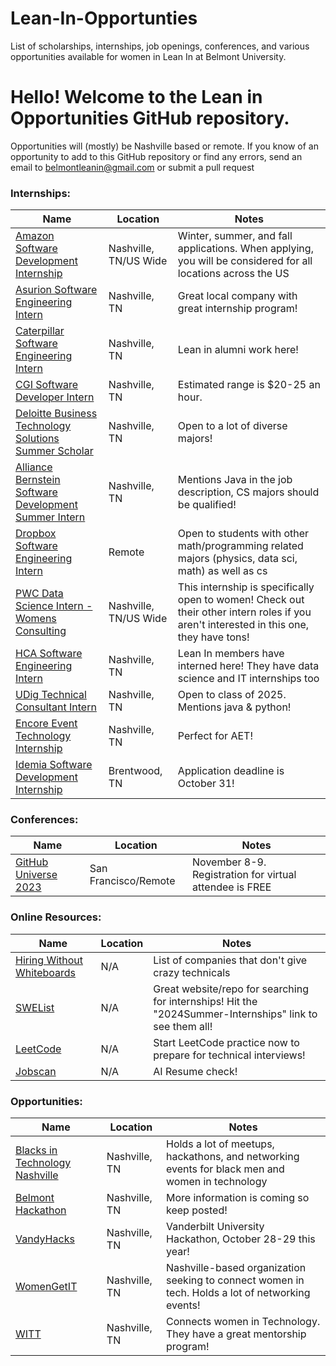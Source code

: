 # Lean-In-Opportunties


List of scholarships, internships, job openings, conferences, and various opportunities available for women in Lean In at Belmont University.


 # Hello! Welcome to the Lean in Opportunities GitHub repository.

Opportunities will (mostly) be Nashville based or remote.
If you know of an opportunity to add to this GitHub repository or find any errors, send an email to belmontleanin@gmail.com or submit a pull request


### Internships:
|     Name      |   Location    |    Notes      |
| ------------- | ------------- | ------------- |
| [Amazon Software Development Internship](https://www.amazon.jobs/en/jobs/2408098/software-development-engineer-internship-2024-us)  | Nashville, TN/US Wide  | Winter, summer, and fall applications. When applying, you will be considered for all locations across the US   |
| [Asurion Software Engineering Intern](https://careers.asurion.com/meet-our-teams/students-and-internships/)  | Nashville, TN | Great local company with great internship program!    |
| [Caterpillar Software Engineering Intern](https://careers.caterpillar.com/en/jobs/job/r0000218577-2024-summer-corporate-intern-information-technology/)  | Nashville, TN | Lean in alumni work here!   |
| [CGI Software Developer Intern](https://uat.ent.cgi.com/en/careers) | Nashville, TN | Estimated range is $20-25 an hour.   |
| [Deloitte Business Technology Solutions Summer Scholar](https://apply.deloitte.com/careers/JobDetail/Deloitte-Consulting-Business-Technology-Solutions-Summer-Scholar/144040)  | Nashville, TN | Open to a lot of diverse majors!   |
| [Alliance Bernstein Software Development Summer Intern](https://abglobal.wd1.myworkdayjobs.com/en-US/abcampuscareers/job/Software-Development-Summer-Intern_R0010567)  | Nashville, TN | Mentions Java in the job description, CS majors should be qualified!   |
| [Dropbox Software Engineering Intern](https://jobs.dropbox.com/listing/5265677)  | Remote | Open to students with other math/programming related majors (physics, data sci, math) as well as cs   |
| [PWC Data Science Intern - Womens Consulting](https://jobs.us.pwc.com/job/birmingham/products-and-tech-data-science-intern-summer-2025-women-s-consulting-experience/932/54096575168)  | Nashville, TN/US Wide | This internship is specifically open to women! Check out their other intern roles if you aren't interested in this one, they have tons!   |
| [HCA Software Engineering Intern](https://careers.hcahealthcare.com/jobs/13359530-software-engineering-intern)  | Nashville, TN | Lean In members have interned here! They have data science and IT internships too   |
| [UDig Technical Consultant Intern](https://www.udig.com/careers/job-listing/?gh_jid=5675350003)  | Nashville, TN | Open to class of 2025. Mentions java & python!   |
| [Encore Event Technology Internship](https://jobs.encoreglobal.com/en/job/nashville/event-technology-internship-nashville-tn/12098/51528113344)  | Nashville, TN | Perfect for AET!   |
| [Idemia Software Development Internship](https://uscareers-idemia.icims.com/jobs/6530/software-development-internship---summer-2024/job?mobile=false&width=1140&height=500&bga=true&needsRedirect=false&jan1offset=-360&jun1offset=-300)  | Brentwood, TN | Application deadline is October 31!   |


### Conferences:
|     Name      |   Location    |     Notes     |
| ------------- | ------------- | ------------- |
| [GitHub Universe 2023](https://githubuniverse.com/) | San Francisco/Remote  |  November 8-9. Registration for virtual attendee is FREE |


### Online Resources:
|     Name      |   Location    |     Notes     |
| ------------- | ------------- | ------------- |
| [Hiring Without Whiteboards](https://github.com/poteto/hiring-without-whiteboards)  | N/A  | List of companies that don't give crazy technicals  |
| [SWEList](https://swelist.com/)  | N/A  | Great website/repo for searching for internships! Hit the "2024Summer-Internships" link to see them all!  |
| [LeetCode](https://leetcode.com/)  | N/A  | Start LeetCode practice now to prepare for technical interviews!  |
| [Jobscan](https://www.jobscan.co/)  | N/A  | AI Resume check!  |

### Opportunities:
|     Name      |   Location    |     Notes     |
| ------------- | ------------- | ------------- |
| [Blacks in Technology Nashville](https://www.meetup.com/blacks-in-technology-nashville/)  | Nashville, TN | Holds a lot of meetups, hackathons, and networking events for black men and women in technology |
| [Belmont Hackathon](https://www.instagram.com/belmontdataexp/)  | Nashville, TN | More information is coming so keep posted!  |
| [VandyHacks](https://vandyhacks.org/)  | Nashville, TN | Vanderbilt University Hackathon, October 28-29 this year!  |
| [WomenGetIT](http://womengetit.net/)  | Nashville, TN | Nashville-based organization seeking to connect women in tech. Holds a lot of networking events!  |
| [WITT](https://www.wittn.org/)  | Nashville, TN | Connects women in Technology. They have a great mentorship program!  |
